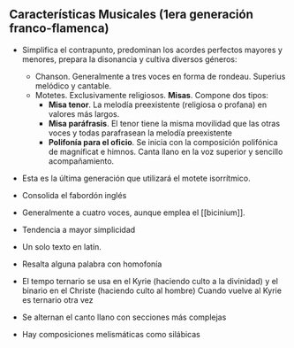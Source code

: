 ## Características Musicales (1era generación franco-flamenca)
- Simplifica el contrapunto, predominan los acordes perfectos mayores y menores, prepara la disonancia y cultiva diversos géneros:
	- Chanson. Generalmente a tres voces en forma de rondeau. Superius melódico y cantable.
	- Motetes. Exclusivamente religiosos.
	  **Misas**. Compone dos tipos:
		- **Misa tenor**. La melodía preexistente (religiosa o profana) en valores más largos.
		- **Misa paráfrasis**. El tenor tiene la misma movilidad que las otras voces y todas parafrasean la melodía preexistente
		- **Polifonía para el oficio**. Se inicia con la composición polifónica de magníficat e himnos. Canta llano en la voz superior y sencillo acompañamiento.

- Esta es la última generación que utilizará el motete isorrítmico.
- Consolida el fabordón inglés
- Generalmente a cuatro voces, aunque emplea el [[bicinium]].
- Tendencia a mayor simplicidad
- Un solo texto en latín.
- Resalta alguna palabra con homofonía
- El tempo ternario se usa en el Kyrie (haciendo culto a la divinidad) y el binario en el Christe (haciendo culto al hombre) Cuando vuelve al Kyrie es ternario otra vez
- Se alternan el canto llano con secciones más complejas
- Hay composiciones melismáticas como silábicas